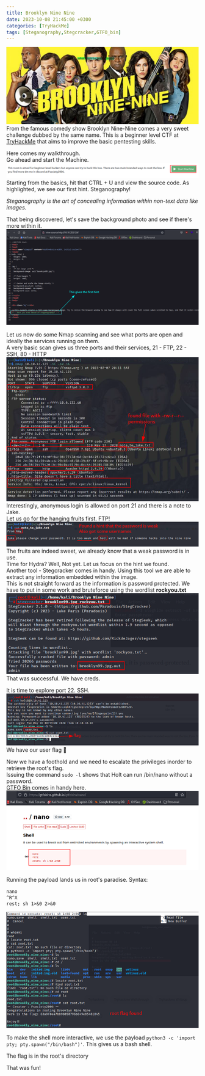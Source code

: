 ```yaml
---
title: Brooklyn Nine Nine
date: 2023-10-08 21:45:00 +0300
categories: [TryHackMe]
tags: [Steganography,Stegcracker,GTFO_bin]
---
```

![img-description](/assets/img/TryHackMe/brk1.bmp)
From the famous comedy show Brooklyn Nine-Nine comes a very sweet challenge dubbed by the same name. This is a beginner level CTF at [TryHackMe](https://tryhackme.com/room/brooklynninenine) that aims to improve the basic pentesting skills.  

Here comes my walkthrough.  
Go ahead and start the Machine.  
![img-description](/assets/img/TryHackMe/brk2.png)  
Starting from the basics, hit that CTRL + U and view the source code. As highlighted, we see our first hint. Steganography!  

_Steganography is the art of concealing information within non-text data like images._  

That being discovered, let's save the background photo and see if there's more within it.  
![img-description](/assets/img/TryHackMe/brk3.bmp)

Let us now do some Nmap scanning and see what ports are open and ideally the services running on them.  
A very basic scan gives us three ports and their services, 21 - FTP, 22 - SSH, 80 - HTTP
![img-description](/assets/img/TryHackMe/brk5.bmp)  
Interestingly, anonymous login is allowed on port 21 and there is a note to Jake.  
Let us go for the hanging fruits first. FTP!  
![img-description](/assets/img/TryHackMe/brk6.bmp)  
The fruits are indeed sweet, we already know that a weak password is in use.  
Time for Hydra? Well, Not yet. Let us focus on the hint we found.  
Another tool - Stegcracker comes in handy. Using this tool we are able to extract any information embedded within the image.  
This is not straight forward as the information is password protected. We have to put in some work and bruteforce using the wordlist **rockyou.txt**
![img-description](/assets/img/TryHackMe/brk8.bmp)  
That was successful. We have creds.

It is time to explore port 22. SSH.
![img-description](/assets/img/TryHackMe/brk9.bmp)
We have our user flag &#x1F4AA;

Now we have a foothold and we need to escalate the privileges inorder to retrieve the root's flag.  
Issuing the command ```sudo -l``` shows that Holt can run /bin/nano without a password.  
[GTFO Bin](https://gtfobins.github.io/gtfobins/nano/) comes in handy here.  
 ![img-description](/assets/img/TryHackMe/brk10.bmp)  

 Running the payload lands us in root's paradise. Syntax:
 ```
 nano
 ^R^X
 rest; sh 1>&0 2>&0
 ```
 ![img-description](/assets/img/TryHackMe/brk11.bmp)

 To make the shell more interactive, we use the payload ```python3 -c 'import pty; pty.spawn("/bin/bash")'```. This gives us a bash shell.

 The flag is in the root's directory

 That was fun!